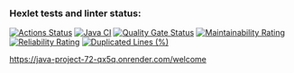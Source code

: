 ### Hexlet tests and linter status:
[![Actions Status](https://github.com/Dangerwind/java-project-99/actions/workflows/hexlet-check.yml/badge.svg)](https://github.com/Dangerwind/java-project-99/actions)
[![Java CI](https://github.com/Dangerwind/java-project-99/actions/workflows/gradle.yml/badge.svg)](https://github.com/Dangerwind/java-project-99/actions/workflows/gradle.yml)
[![Quality Gate Status](https://sonarcloud.io/api/project_badges/measure?project=andreykokorev_dangerwind&metric=alert_status)](https://sonarcloud.io/summary/new_code?id=andreykokorev_dangerwind)
[![Maintainability Rating](https://sonarcloud.io/api/project_badges/measure?project=andreykokorev_dangerwind&metric=sqale_rating)](https://sonarcloud.io/summary/new_code?id=andreykokorev_dangerwind)
[![Reliability Rating](https://sonarcloud.io/api/project_badges/measure?project=andreykokorev_dangerwind&metric=reliability_rating)](https://sonarcloud.io/summary/new_code?id=andreykokorev_dangerwind)
[![Duplicated Lines (%)](https://sonarcloud.io/api/project_badges/measure?project=andreykokorev_dangerwind&metric=duplicated_lines_density)](https://sonarcloud.io/summary/new_code?id=andreykokorev_dangerwind)


https://java-project-72-qx5q.onrender.com/welcome

